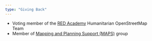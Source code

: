 ```yaml
---
type: "Giving Back"
---
```


* Voting member of the <a href="https://hotosm.org/" target="_blank">RED Academy</a> Humanitarian OpenStreetMap Team
* Member of <a href="https://www.maps-group.org/about_us" target="_blank">Mapping and Planning Support (MAPS)</a> group
